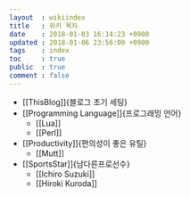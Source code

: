 ```yaml
---
layout  : wikiindex
title   : 위키 목차
date 	: 2018-01-03 16:14:23 +0900
updated : 2018-01-06 23:56:00 +0900
tags    : index
toc     : true
public  : true
comment : false
---
```


* [[ThisBlog]]{블로그 초기 세팅}
* [[Programming Language]]{프로그래밍 언어}
  * [[Lua]]
  * [[Perl]]
* [[Productivity]]{편의성이 좋은 유틸}
  * [[Mutt]]
* [[SportsStar]]{남다른프로선수}
  * [[Ichiro Suzuki]]
  * [[Hiroki Kuroda]]
